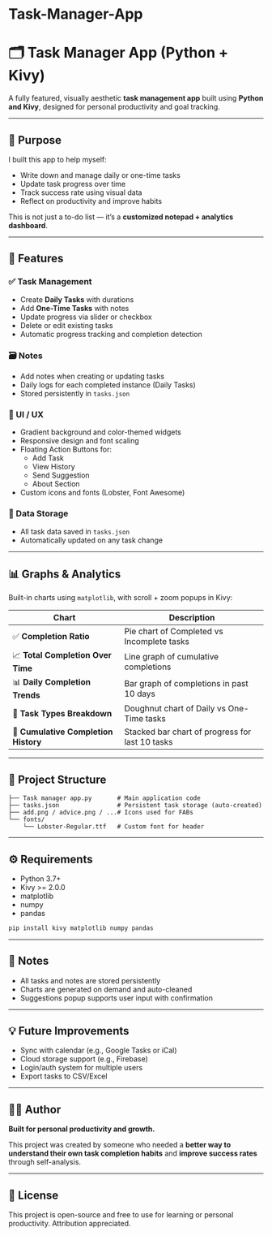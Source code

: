 # Task-Manager-App
# 🗂️ Task Manager App (Python + Kivy)

A fully featured, visually aesthetic **task management app** built using **Python and Kivy**, designed for personal productivity and goal tracking.

---

## 🚀 Purpose

I built this app to help myself:
- Write down and manage daily or one-time tasks
- Update task progress over time
- Track success rate using visual data
- Reflect on productivity and improve habits

This is not just a to-do list — it’s a **customized notepad + analytics dashboard**.

---

## 📱 Features

### ✅ Task Management
- Create **Daily Tasks** with durations
- Add **One-Time Tasks** with notes
- Update progress via slider or checkbox
- Delete or edit existing tasks
- Automatic progress tracking and completion detection

### 🗃️ Notes
- Add notes when creating or updating tasks
- Daily logs for each completed instance (Daily Tasks)
- Stored persistently in `tasks.json`

### 🌈 UI / UX
- Gradient background and color-themed widgets
- Responsive design and font scaling
- Floating Action Buttons for:
  - Add Task
  - View History
  - Send Suggestion
  - About Section
- Custom icons and fonts (Lobster, Font Awesome)

### 💾 Data Storage
- All task data saved in `tasks.json`
- Automatically updated on any task change

---

## 📊 Graphs & Analytics

Built-in charts using `matplotlib`, with scroll + zoom popups in Kivy:

| Chart | Description |
|-------|-------------|
| ✅ **Completion Ratio** | Pie chart of Completed vs Incomplete tasks |
| 📈 **Total Completion Over Time** | Line graph of cumulative completions |
| 📊 **Daily Completion Trends** | Bar graph of completions in past 10 days |
| 🧮 **Task Types Breakdown** | Doughnut chart of Daily vs One-Time tasks |
| 📶 **Cumulative Completion History** | Stacked bar chart of progress for last 10 tasks |

---

## 📂 Project Structure

```
├── Task manager app.py       # Main application code
├── tasks.json                # Persistent task storage (auto-created)
├── add.png / advice.png / ...# Icons used for FABs
└── fonts/
    └── Lobster-Regular.ttf   # Custom font for header
```

---

## ⚙️ Requirements

- Python 3.7+
- Kivy >= 2.0.0
- matplotlib
- numpy
- pandas

```bash
pip install kivy matplotlib numpy pandas
```

---


## 📌 Notes

- All tasks and notes are stored persistently
- Charts are generated on demand and auto-cleaned
- Suggestions popup supports user input with confirmation

---

## 💡 Future Improvements

- Sync with calendar (e.g., Google Tasks or iCal)
- Cloud storage support (e.g., Firebase)
- Login/auth system for multiple users
- Export tasks to CSV/Excel

---

## 🧑‍💻 Author

**Built for personal productivity and growth.**

This project was created by someone who needed a **better way to understand their own task completion habits** and **improve success rates** through self-analysis.

---

## 📜 License

This project is open-source and free to use for learning or personal productivity. Attribution appreciated.


